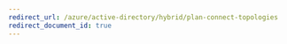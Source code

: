 ```yaml
---
redirect_url: /azure/active-directory/hybrid/plan-connect-topologies
redirect_document_id: true
---
```

